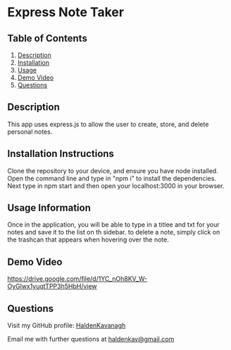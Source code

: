 # Express Note Taker

## Table of Contents

1. [Description](#description)
2. [Installation](#Installation-Instructions)
3. [Usage](#Usage-Information)
4. [Demo Video](#Demo-Video)
5. [Questions](#Questions)

## Description

This app uses express.js to allow the user to create, store, and delete personal notes.

## Installation Instructions

Clone the repository to your device, and ensure you have node installed. Open the command line and type in "npm i" to install the dependencies. Next type in npm start and then open your localhost:3000 in your browser.

## Usage Information

Once in the application, you will be able to type in a titlee and txt for your notes and save it to the list on th sidebar. to delete a note, simply click on the trashcan that appears when hovering over the note.

## Demo Video

https://drive.google.com/file/d/1YC_nOh8KV_W-OyGlwx1yuqtTPP3h5HbH/view

## Questions

Visit my GitHub profile: [HaldenKavanagh](https://github.com/HaldenKavanagh/)

Email me with further questions at haldenkav@gmail.com
